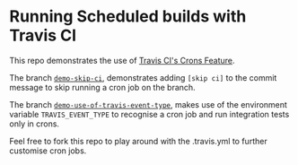 # Running Scheduled builds with Travis CI
This repo demonstrates the use of [Travis CI's Crons Feature](https://docs.travis-ci.com/user/cron-jobs).

The branch [`demo-skip-ci`](https://github.com/aakritigupta/travis-crons-demo/tree/demo-skip-ci), demonstrates adding `[skip ci]` to the commit message to skip running a cron job on the branch.

The branch [`demo-use-of-travis-event-type`](https://github.com/aakritigupta/travis-crons-demo/tree/demo-use-of-travis-event-type), makes use of the environment variable `TRAVIS_EVENT_TYPE` to recognise a cron job and run integration tests only in crons.

Feel free to fork this repo to play around with the .travis.yml to further customise cron jobs.
